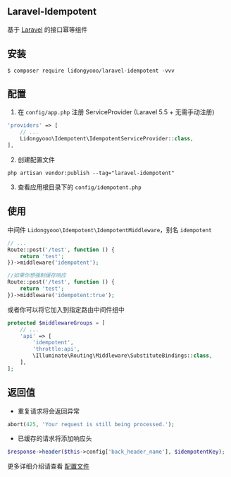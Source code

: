 ## Laravel-Idempotent

基于 [Laravel](https://github.com/laravel/laravel) 的接口幂等组件

## 安装

```
$ composer require lidongyooo/laravel-idempotent -vvv
```

## 配置

1. 在 `config/app.php` 注册 ServiceProvider (Laravel 5.5 + 无需手动注册)

```php
'providers' => [
    // ...
    Lidongyooo\Idempotent\IdempotentServiceProvider::class,
],
```

2. 创建配置文件

```
php artisan vendor:publish --tag="laravel-idempotent"
```

3. 查看应用根目录下的 `config/idempotent.php`

## 使用

中间件 `Lidongyooo\Idempotent\IdempotentMiddleware`，别名 `idempotent`

```php
// ...
Route::post('/test', function () {
    return 'test';
})->middleware('idempotent');

//如果你想强制缓存响应
Route::post('/test', function () {
    return 'test';
})->middleware('idempotent:true');
```
或者你可以将它加入到指定路由中间件组中

```php
protected $middlewareGroups = [
    // ...
    'api' => [
        'idempotent',
        'throttle:api',
        \Illuminate\Routing\Middleware\SubstituteBindings::class,
    ],
];
```

## 返回值

- 重复请求将会返回异常

```php
abort(425, 'Your request is still being processed.');
```

- 已缓存的请求将添加响应头

```php
$response->header($this->config['back_header_name'], $idempotentKey);
```

更多详细介绍请查看 [配置文件](https://github.com/lidongyooo/Laravel-Idempotent/blob/main/config/idempotent.php)

